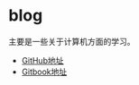 # blog

主要是一些关于计算机方面的学习。

* [GitHub地址](http://github.com/zhuwei05)
* [Gitbook地址](https://zhuwei05.gitbooks.io/blog/content/)
